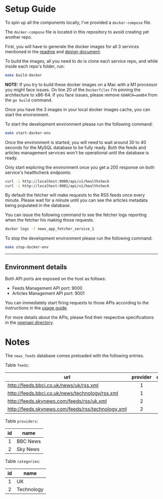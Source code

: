 # Setup Guide

To spin up all the components locally, I've provided a `docker-compose` file.

The `docker-compose` file is located in this repository to avoid creating yet another repo.

First, you will have to generate the docker images for all 3 services mentioned in the [readme](README.md) and [design document](SYSTEM_DESIGN.md).

To build the images, all you need to do is clone each service repo, and while inside each repo's folder, run:

```bash
make build-docker
```

**NOTE:** If you try to build these docker images on a Mac with a M1 processor you might face issues. On line 20 of the `Dockerfiles` I'm pinning the architecture to x86-64. If you face issues, please remove `GOARCH=amd64` from the `go build` command.

Once you have the 3 images in your local docker images cache, you can start the environment.

To start the development environment please run the following command:

```bash
make start-docker-env
```

Once the environment is started, you will need to wait around 30 to 40 seconds for the MySQL database to be fully ready. Both the feeds and articles management services won't be operational until the database is ready.

Only start exploring the environment once you get a 200 response on both service's healthcheck endpoints:

```bash
curl -i http://localhost:9000/api/v1/healthcheck
curl -i http://localhost:9001/api/v1/healthcheck
```

By default the fetcher will make requests to the RSS feeds once every minute.
Please wait for a minute until you can see the articles metadata being populated in the database.

You can issue the following command to see the fetcher logs reporting when the fetcher his making those requests.

```bash
docker logs -f news_app_fetcher_service_1
```

To stop the development environment please run the following command:

```bash
make stop-docker-env
```

---

## Environment details

Both API ports are exposed on the host as follows:

- Feeds Management API port: 9000
- Articles Management API port: 9001

You can immediately start firing requests to those APIs according to the instructions in the [usage guide](USAGE.md).

For more details about the APIs, please find their respective specifications in the [openapi directory](openapi).

# Notes

The `news_feeds` database comes preloaded with the following entries.

Table `feeds`:

| url                                               | provider | category | enabled |
| ------------------------------------------------- | :------: | :------: | :-----: |
| http://feeds.bbci.co.uk/news/uk/rss.xml           |    1     |    1     |  true   |
| http://feeds.bbci.co.uk/news/technology/rss.xml   |    1     |    2     |  true   |
| http://feeds.skynews.com/feeds/rss/uk.xml         |    2     |    1     |  true   |
| http://feeds.skynews.com/feeds/rss/technology.xml |    2     |    2     |  true   |

Table `providers`:

| id  | name     |
| :-: | -------- |
|  1  | BBC News |
|  2  | Sky News |

Table `categories`:

| id  | name       |
| :-: | ---------- |
|  1  | UK         |
|  2  | Technology |
